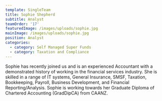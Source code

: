 ```yaml
---
template: SingleTeam
title: Sophie Shepherd
subtitle: Analyst
teamOrder: '17'
featuredImage: /images/uploads/sophie.jpg
mainImage: /images/uploads/sophie.jpg
position: Analyst
categories:
  - category: Self Managed Super Funds
  - category: Taxation and Compliance
---
```

Sophie has recently joined us and is an experienced Accountant with a demonstrated history of working in the financial services industry. She is skilled in a range of IT systems, General Insurance, SMSF, Taxation, Bookkeeping, Payroll, Business Development, and Financial Reporting/Analysis. Sophie is working towards her Graduate Diploma of Chartered Accounting (GradDipCA) from CAANZ.
